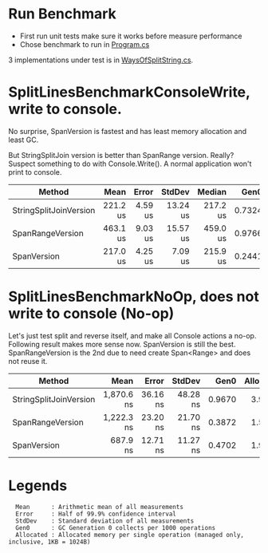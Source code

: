 # Run Benchmark 

- First run unit tests make sure it works before measure performance
- Chose benchmark to run in [Program.cs](BenchMark/Program.cs)

3 implementations under test is in [WaysOfSplitString.cs](SplitStringLib/WaysOfSplitString.cs).


# SplitLinesBenchmarkConsoleWrite, write to console.  

No surprise, SpanVersion is fastest and has least memory allocation and least GC.

But StringSplitJoin version is better than SpanRange version. Really? Suspect something to do with Console.Write(). A normal application won't print to console. 

| Method                 | Mean     | Error   | StdDev   | Median   | Gen0   | Allocated |
|----------------------- |---------:|--------:|---------:|---------:|-------:|----------:|
| StringSplitJoinVersion | 221.2 us | 4.59 us | 13.24 us | 217.2 us | 0.7324 |   3.95 KB |
| SpanRangeVersion       | 463.1 us | 9.03 us | 15.57 us | 459.0 us | 0.9766 |   4.07 KB |
| SpanVersion            | 217.0 us | 4.25 us |  7.09 us | 215.9 us | 0.2441 |   1.92 KB |


# SplitLinesBenchmarkNoOp, does not write to console (No-op)  

Let's just test split and reverse itself, and make all Console actions a no-op. 
Following result makes more sense now. SpanVersion is still the best. SpanRangeVersion is the 2nd due to need create Span&lt;Range&gt; and does not reuse it. 

| Method                 | Mean       | Error    | StdDev   | Gen0   | Allocated |
|----------------------- |-----------:|---------:|---------:|-------:|----------:|
| StringSplitJoinVersion | 1,870.6 ns | 36.16 ns | 48.28 ns | 0.9670 |   3.95 KB |
| SpanRangeVersion       | 1,222.3 ns | 23.20 ns | 21.70 ns | 0.3872 |   1.59 KB |
| SpanVersion            |   687.9 ns | 12.71 ns | 11.27 ns | 0.4702 |   1.92 KB |


 # Legends  

```
  Mean      : Arithmetic mean of all measurements
  Error     : Half of 99.9% confidence interval
  StdDev    : Standard deviation of all measurements
  Gen0      : GC Generation 0 collects per 1000 operations
  Allocated : Allocated memory per single operation (managed only, inclusive, 1KB = 1024B)
``` 